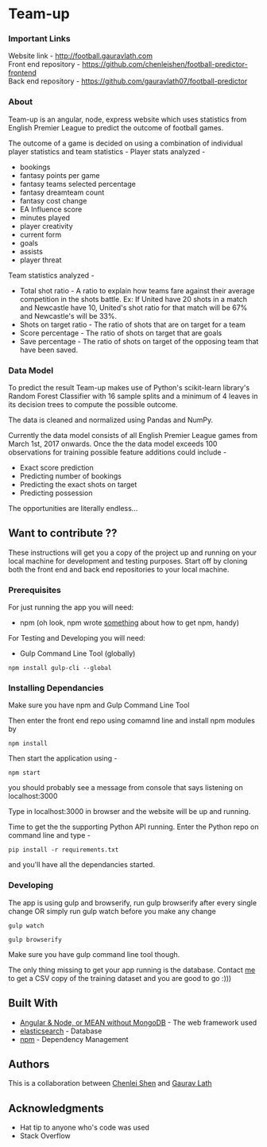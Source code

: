 # Team-up

### Important Links
Website link - http://football.gauravlath.com <br />
Front end repository - https://github.com/chenleishen/football-predictor-frontend <br />
Back end repository - https://github.com/gauravlath07/football-predictor

### About

Team-up is an angular, node, express website which uses statistics from English Premier League to predict the outcome of football games. 

The outcome of a game is decided on using a combination of individual player statistics and team statistics - 
Player stats analyzed - 
* bookings
* fantasy points per game
* fantasy teams selected percentage
* fantasy dreamteam count
* fantasy cost change
* EA Influence score
* minutes played
* player creativity
* current form
* goals
* assists
* player threat

Team statistics analyzed - 
* Total shot ratio - A ratio to explain how teams fare against their average competition in the shots battle. Ex: If United have 20 shots in a match and Newcastle have 10, United's shot ratio for that match will be 67% and Newcastle's will be 33%.
* Shots on target ratio - The ratio of shots that are on target for a team
* Score percentage - The ratio of shots on target that are goals
* Save percentage - The ratio of shots on target of the opposing team that have been saved.

### Data Model
To predict the result Team-up makes use of Python's scikit-learn library's Random Forest Classifier with 16 sample splits and a minimum of 4 leaves in its decision trees to compute the possible outcome.

The data is cleaned and normalized using Pandas and NumPy.

Currently the data model consists of all English Premier League games from March 1st, 2017 onwards. Once the the data model exceeds 100 observations for training possible feature additions could include - 
* Exact score prediction
* Predicting number of bookings 
* Predicting the exact shots on target
* Predicting possession

The opportunities are literally endless...

## Want to contribute ??

These instructions will get you a copy of the project up and running on your local machine for development and testing purposes. Start off by cloning both the front end and back end repositories to your local machine. 

### Prerequisites

For just running the app you will need:
* npm (oh look, npm wrote [something](http://blog.npmjs.org/post/85484771375/how-to-install-npm) about how to get npm, handy)

For Testing and Developing you will need:
* Gulp Command Line Tool (globally)

```
npm install gulp-cli --global
```

### Installing Dependancies

Make sure you have npm and Gulp Command Line Tool

Then enter the front end repo using comamnd line and install npm modules by 

```
npm install
```

Then start the application using -

```
npm start
```

you should probably see a message from console that says listening on localhost:3000

Type in localhost:3000 in browser and the website will be up and running. 

Time to get the the supporting Python API running. Enter the Python repo on command line and type - 

```
pip install -r requirements.txt
```

and you'll have all the dependancies started.

### Developing

The app is using gulp and browserify, run gulp browserify after every single change OR simply run gulp watch before you make any change

```
gulp watch
```
```
gulp browserify
```
Make sure you have gulp command line tool though.

The only thing missing to get your app running is the database. Contact [me](mailto:glath@uwaterloo.ca) to get a CSV copy of the training dataset and you are good to go :)))

## Built With

* [Angular & Node, or MEAN without MongoDB](http://mean.io/) - The web framework used
* [elasticsearch](https://www.elastic.co/products/elasticsearch) - Database
* [npm](https://www.npmjs.com/) - Dependency Management

## Authors

This is a collaboration between [Chenlei Shen](https://github.com/chenleishen) and [Gaurav Lath](https://github.com/gauravlath07)

## Acknowledgments

* Hat tip to anyone who's code was used
* Stack Overflow
